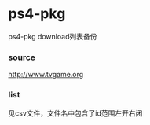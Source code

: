 # ps4-pkg

ps4-pkg download列表备份


### source

http://www.tvgame.org

### list

见csv文件，文件名中包含了id范围左开右闭

